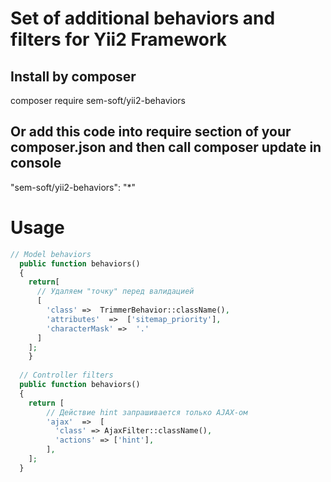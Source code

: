 # Set of additional behaviors and filters for Yii2 Framework
## Install by composer
composer require sem-soft/yii2-behaviors
## Or add this code into require section of your composer.json and then call composer update in console
"sem-soft/yii2-behaviors": "*"
# Usage
```php
// Model behaviors
  public function behaviors()
  {
    return[
      // Удаляем "точку" перед валидацией
      [
        'class' =>  TrimmerBehavior::className(),
        'attributes'  =>  ['sitemap_priority'],
        'characterMask' =>  '.'
      ]
    ];
	}
  
  // Controller filters
  public function behaviors()
  {
    return [
        // Действие hint запрашивается только AJAX-ом
        'ajax'  =>  [
          'class' => AjaxFilter::className(),
          'actions' => ['hint'],
        ],
    ];
  }
```

